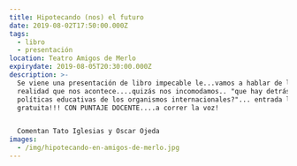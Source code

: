 ```yaml
---
title: Hipotecando (nos) el futuro
date: 2019-08-02T17:50:00.000Z
tags:
  - libro
  - presentación
location: Teatro Amigos de Merlo
expirydate: 2019-08-05T20:30:00.000Z
description: >-
  Se viene una presentación de libro impecable le...vamos a hablar de la
  realidad que nos acontece....quizás nos incomodamos.. "que hay detrás de las
  políticas educativas de los organismos internacionales?"... entrada libre y
  gratuita!!! CON PUNTAJE DOCENTE....a correr la voz!


  Comentan Tato Iglesias y Oscar Ojeda
images:
  - /img/hipotecando-en-amigos-de-merlo.jpg
---
```


